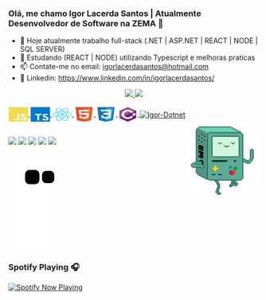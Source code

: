 ### Olá, me chamo Igor Lacerda Santos | Atualmente Desenvolvedor de Software na ZEMA 👋

- 🔭 Hoje atualmente trabalho full-stack (.NET | ASP.NET | REACT | NODE | SQL SERVER)
- 🌱 Estudando (REACT | NODE) utilizando Typescript e melhoras praticas
- 📫 Contate-me no email: igorlacerdasantos@hotmail.com
- 🔗 Linkedin: https://www.linkedin.com/in/igorlacerdasantos/

<div align="center">
  <a href="https://github.com/igorlacerdak">
  <img height="160em" src="https://github-readme-stats.vercel.app/api?username=igorlacerdak&show_icons=true&theme=dark&include_all_commits=true&count_private=true"/>
  <img height="160em" src="https://github-readme-stats.vercel.app/api/top-langs/?username=igorlacerdak&layout=compact&langs_count=7&theme=dark"/>
</div>

<div style="display: inline_block"><br>
  <img align="center" alt="Igor-Js" height="30" width="40" src="https://raw.githubusercontent.com/devicons/devicon/master/icons/javascript/javascript-plain.svg">
  <img align="center" alt="Igor-Ts" height="30" width="40" src="https://raw.githubusercontent.com/devicons/devicon/master/icons/typescript/typescript-plain.svg">
  <img align="center" alt="Igor-React" height="30" width="40" src="https://raw.githubusercontent.com/devicons/devicon/master/icons/react/react-original.svg">
  <img align="center" alt="Igor-HTML" height="30" width="40" src="https://raw.githubusercontent.com/devicons/devicon/master/icons/html5/html5-original.svg">
  <img align="center" alt="Igor-CSS" height="30" width="40" src="https://raw.githubusercontent.com/devicons/devicon/master/icons/css3/css3-original.svg">
  <img align="center" alt="Igor-Csharp" height="30" width="40" src="https://raw.githubusercontent.com/devicons/devicon/master/icons/csharp/csharp-original.svg">
  <img align="center" alt="Igor-Dotnet" height="30" width="40" src="https://cdn.jsdelivr.net/gh/devicons/devicon/icons/dotnetcore/dotnetcore-original.svg">
  <img align="right" alt="Igor-pic" height="150" style="border-radius:50px;" src="https://github.com/igorlacerdak/igorlacerdak/blob/main/assets/Paz.gif">
</div>
  
##
  
  
<div> 
  <a href="https://www.youtube.com/channel/UCJMIyMA_s6RRfo0bKaHzyNA" target="_blank"><img src="https://img.shields.io/badge/YouTube-FF0000?style=for-the-badge&logo=youtube&logoColor=white" target="_blank"></a>
  <a href="https://www.instagram.com/igor.lacerda.santos/" target="_blank"><img src="https://img.shields.io/badge/-Instagram-%23E4405F?style=for-the-badge&logo=instagram&logoColor=white" target="_blank"></a>
 	<a href="https://www.twitch.tv/kitigao" target="_blank"><img src="https://img.shields.io/badge/Twitch-9146FF?style=for-the-badge&logo=twitch&logoColor=white" target="_blank"></a>
  <a href = "mailto:igorforplayofc@gmail.com"><img src="https://img.shields.io/badge/-Gmail-%23333?style=for-the-badge&logo=gmail&logoColor=white" target="_blank"></a>
  <a href="https://www.linkedin.com/in/igorlacerdasantos/" target="_blank"><img src="https://img.shields.io/badge/-LinkedIn-%230077B5?style=for-the-badge&logo=linkedin&logoColor=white" target="_blank"></a> 
 
  ![Snake animation](https://github.com/igorlacerdak/igorlacerdak/blob/output/github-contribution-grid-snake.svg)
  
 </div>
  
 ### Spotify Playing 🎧

[<img src="https://spotify-igorlacerdak.vercel.app/api/spotify-playing" alt="Spotify Now Playing" width="350" />](https://open.spotify.com/user/igorlacerdak)
